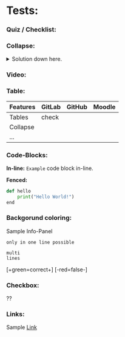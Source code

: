 # Tests:

### Quiz / Checklist:


### Collapse:

<details>
  <summary markdown="span">Solution down here.</summary>

    Great, you found the solution!

</details>

### Video:


### Table:

|    Features     | GitLab       | GitHub          | Moodle         |
|-----------------|:-------------|:---------------:|---------------:|
| Tables          | check        |                 |                |
| Collapse        |              |                 |                |
| ...             |              |                 |                |

### Code-Blocks:

**In-line:** 
`Example` code block in-line.

**Fenced:**
```python
def hello
    print("Hello World!")
end
```
### Backgorund coloring:

<div class="panel panel-info">

Sample Info-Panel

</div>

`only in one line possible`

```
multi
lines
```

[+green=correct+]
[-red=false-]

### Checkbox:

??


### Links:

Sample [Link](https://www.youtube.com/embed/enMumwvLAug)



